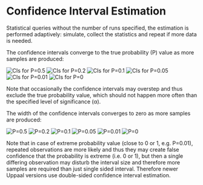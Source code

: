 # Confidence Interval Estimation

Statistical queries without the number of runs specified, the estimation is performed adaptively: simulate, collect the statistics and repeat if more data is needed.

The confidence intervals converge to the true probability (P) value as more samples are produced:

![CIs for P=0.5](ci_0.5.png) ![CIs for P=0.2](ci_0.2.png) ![CIs for P=0.1](ci_0.1.png) ![CIs for P=0.05](ci_0.05.png) ![CIs for P=0.01](ci_0.01.png) ![CIs for P=0](ci_0.png)

Note that occasionally the confidence intervals may overstep and thus exclude the true probability value, which should not happen more often than the specified level of significance (α).

The width of the confidence intervals converges to zero as more samples are produced:

![P=0.5](ciw_0.5.png) ![P=0.2](ciw_0.2.png) ![P=0.1](ciw_0.1.png) ![P=0.05](ciw_0.05.png) ![P=0.01](ciw_0.01.png) ![P=0](ciw_0.png)

Note that in case of extreme probability value (close to 0 or 1, e.g. P=0.01), repeated observations are more likely and thus they may create false confidence that the probability is extreme (i.e. 0 or 1), but then a single differing observation may disturb the interval size and therefore more samples are required than just single sided interval. Therefore newer Uppaal versions use double-sided confidence interval estimation.
